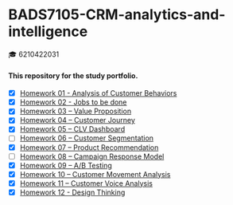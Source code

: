 # BADS7105-CRM-analytics-and-intelligence
:mortar_board: 6210422031

#### This repository for the study portfolio.

- [x] [Homework 01 - Analysis of Customer Behaviors](https://github.com/sirimada/BADS7105-CRM-analytics-and-intelligence/tree/main/Homework%2001)
- [x] [Homework 02 - Jobs to be done](https://github.com/sirimada/BADS7105-CRM-analytics-and-intelligence/tree/main/Homework%2002)
- [x] [Homework 03 – Value Proposition](https://github.com/sirimada/BADS7105-CRM-analytics-and-intelligence/tree/main/Homework%2003)
- [x] [Homework 04 – Customer Journey](https://github.com/sirimada/BADS7105-CRM-analytics-and-intelligence/tree/main/Homework%2004)
- [x] [Homework 05 – CLV Dashboard](https://github.com/sirimada/BADS7105-CRM-analytics-and-intelligence/tree/main/Homework%2005)
- [ ] [Homework 06 – Customer Segmentation](https://github.com/sirimada/BADS7105-CRM-analytics-and-intelligence/tree/main/Homework%2006)
- [x] [Homework 07 – Product Recommendation](https://github.com/sirimada/BADS7105-CRM-analytics-and-intelligence/tree/main/Homework%2007)
- [ ] [Homework 08 – Campaign Response Model](https://github.com/sirimada/BADS7105-CRM-analytics-and-intelligence/tree/main/Homework%2008)
- [x] [Homework 09 – A/B Testing](https://github.com/sirimada/BADS7105-CRM-analytics-and-intelligence/tree/main/Homework%2009)
- [x] [Homework 10 – Customer Movement Analysis](https://github.com/sirimada/BADS7105-CRM-analytics-and-intelligence/tree/main/Homework%2010)
- [x] [Homework 11 – Customer Voice Analysis ](https://github.com/sirimada/BADS7105-CRM-analytics-and-intelligence/tree/main/Homework%2011)
- [x] [Homework 12 - Design Thinking](https://github.com/sirimada/BADS7105-CRM-analytics-and-intelligence/tree/main/Homework%2012)
